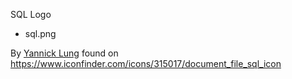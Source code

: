 
SQL Logo

- sql.png

By [Yannick Lung](https://www.iconfinder.com/yanlu) found on https://www.iconfinder.com/icons/315017/document_file_sql_icon




